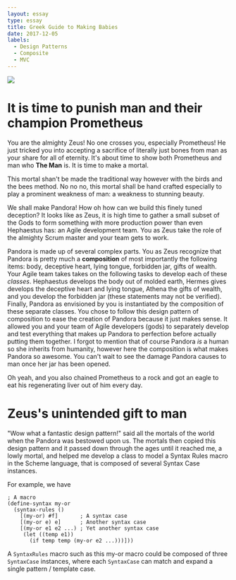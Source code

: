 ```yaml
---
layout: essay
type: essay
title: Greek Guide to Making Babies
date: 2017-12-05
labels:
  - Design Patterns
  - Composite
  - MVC
---
```


<img class="ui medium image" src="https://cdn.ancienthistorylists.com/wp-content/uploads/2015/03/prometheus_greek_god.x34319.jpg"/>

# It is time to punish man and their champion Prometheus

You are the almighty Zeus! No one crosses you, especially Prometheus! He just tricked you into accepting a sacrifice of literally just bones from man as your share for all of eternity. It's about time to show both Prometheus and man who **The Man** is. It is time to make a mortal.

This mortal shan't be made the traditional way however with the birds and the bees method. No no no, this mortal shall be hand crafted especially to play a prominent weakness of man: a weakness to stunning beauty.

We shall make Pandora! How oh how can we build this finely tuned deception? It looks like as Zeus, it is high time to gather a small subset of the Gods to form something with more production power than even Hephaestus has: an Agile development team. You as Zeus take the role of the almighty Scrum master and your team gets to work.

Pandora is made up of several complex parts. You as Zeus recognize that Pandora is pretty much a **composition** of most importantly the following items: body, deceptive heart, lying tongue, forbidden jar, gifts of wealth. Your Agile team takes takes on the following tasks to develop each of these *classes*. Hephaestus develops the body out of molded earth, Hermes gives develops the deceptive heart and lying tongue, Athena the gifts of wealth, and you develop the forbidden jar (these statements may not be verified). Finally, Pandora as envisioned by you is instantiated by the composition of these separate classes. You chose to follow this design pattern of composition to ease the creation of Pandora because it just makes sense. It allowed you and your team of Agile developers (gods) to separately develop and test everything that makes up Pandora to perfection before actually putting them together. I forgot to mention that of course Pandora *is* a human so she inherits from humanity, however here the composition is what makes Pandora so awesome. You can't wait to see the damage Pandora causes to man once her jar has been opened.

Oh yeah, and you also chained Prometheus to a rock and got an eagle to eat his regenerating liver out of him every day.

# Zeus's unintended gift to man

"Wow what a fantastic design pattern!" said all the mortals of the world when the Pandora was bestowed upon us. The mortals then copied this design pattern and it passed down through the ages until it reached me, a lowly mortal, and helped me develop a class to model a Syntax Rules macro in the Scheme language, that is composed of several Syntax Case instances.

For example, we have
```
; A macro
(define-syntax my-or
  (syntax-rules ()
    [(my-or) #f]       ; A syntax case
    [(my-or e) e]      ; Another syntax case
    [(my-or e1 e2 ...) ; Yet another syntax case
     (let ((temp e1))
       (if temp temp (my-or e2 ...)))]))
```
A `SyntaxRules` macro such as this my-or macro could be composed of three `SyntaxCase` instances, where each `SyntaxCase` can match and expand a single pattern / template case.

